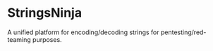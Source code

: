# StringsNinja
A unified platform for encoding/decoding strings for pentesting/red-teaming purposes.
